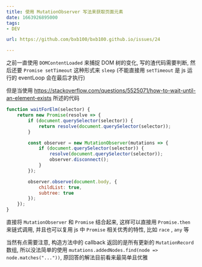 ```yaml
---
title: 使用 MutationObserver 写法来获取页面元素
date: 1663926895000
tags:
- DEV

url: https://github.com/bxb100/bxb100.github.io/issues/24

---
```

之前一直使用 `DOMContentLoaded` 来捕捉 DOM 树的变化, 写的渣代码需要判断, 然后还要 `Promise setTimeout` 这种形式来 `sleep` (不能直接用 `setTimeout` 是 js 运行的 eventLoop 会在最后才执行)

但是当使用 https://stackoverflow.com/questions/5525071/how-to-wait-until-an-element-exists 所述的代码
```js
function waitForElm(selector) {
    return new Promise(resolve => {
        if (document.querySelector(selector)) {
            return resolve(document.querySelector(selector));
        }

        const observer = new MutationObserver(mutations => {
            if (document.querySelector(selector)) {
                resolve(document.querySelector(selector));
                observer.disconnect();
            }
        });

        observer.observe(document.body, {
            childList: true,
            subtree: true
        });
    });
}
```
直接将 `MutationObserver` 和 `Promise` 结合起来, 这样可以直接用 `Promise.then` 来链式调用, 并且也可以复用 js 中 `Promise` 相关优秀的特性, 比如 `race` , `any` 等

当然有点需要注意, 构造方法中的 callback 返回的是所有更新的 `MutationRecord` 数组, 所以没法简单的使用 `mutations.addedNodes.find(node => node.matches("..."))`, 原回答的解法目前看来最简单且优雅